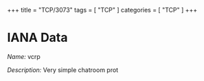+++
title = "TCP/3073"
tags = [ "TCP" ]
categories = [ "TCP" ]
+++

# IANA Data

_Name:_ vcrp

_Description:_ Very simple chatroom prot

